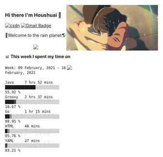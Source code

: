 <img  align='right' height="150" src="https://github.com/LikeRainDay/LikeRainDay/blob/master/pic/img_rain_1.gif?raw=true">



### Hi there I'm Houshuai :lemon:

[![csdn](https://img.shields.io/badge/-csdn-c14438?style=flat-square&logo=c&logoColor=white)](https://blog.csdn.net/qq_15807167)
[![Gmail Badge](https://img.shields.io/badge/-gmail-c14438?style=flat-square&logo=Gmail&logoColor=white&link=mailto:houshuai0816@gmail.com)](mailto:houshuai0816@gmail.com)

🚀Welcome to the rain planet🌎

<center>
<img align='center'  src="https://source.unsplash.com/random/1200x600">
</center>

📊 **This week I spent my time on**

<img align='right'   width="300" src="https://github-readme-stats.vercel.app/api?username=LikeRainDay&show_icons=true&title_color=fff&icon_color=79ff97&text_color=9f9f9f&bg_color=151515">

<!--START_SECTION:waka-->
```text
Week: 09 February, 2021 - 16 February, 2021

Java     7 hrs 52 mins   ██████████████░░░░░░░░░░░   55.92 % 
Groovy   2 hrs 37 mins   ████▓░░░░░░░░░░░░░░░░░░░░   18.67 % 
Go       1 hr 15 mins    ██▒░░░░░░░░░░░░░░░░░░░░░░   08.95 % 
HTML     48 mins         █▒░░░░░░░░░░░░░░░░░░░░░░░   05.76 % 
YAML     27 mins         ▓░░░░░░░░░░░░░░░░░░░░░░░░   03.21 % 
```
<!--END_SECTION:waka-->

